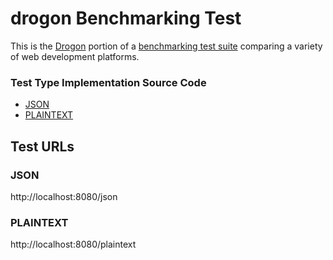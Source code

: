 # drogon Benchmarking Test

This is the [Drogon](https://github.com/an-tao/drogon) portion of a [benchmarking test suite](https://github.com/TechEmpower/FrameworkBenchmarks) comparing a variety of web development platforms.

### Test Type Implementation Source Code

* [JSON](drogon_benchmark/controllers/JsonCtl.cc)
* [PLAINTEXT](drogon_benchmark/controllers/Plaintext.cc)

## Test URLs
### JSON

http://localhost:8080/json

### PLAINTEXT

http://localhost:8080/plaintext